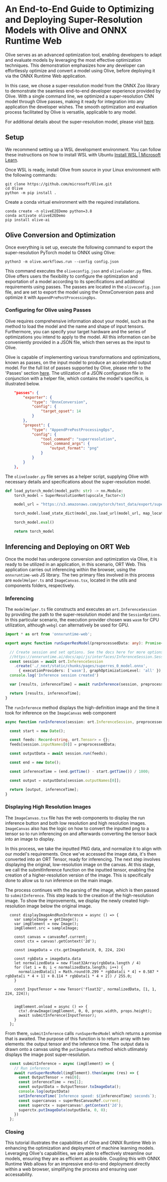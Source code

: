 # An End-to-End Guide to Optimizing and Deploying Super-Resolution Models with Olive and ONNX Runtime Web

Olive serves as an advanced optimization tool, enabling developers to adapt and evaluate models by leveraging the most effective optimization techniques. This demonstration emphasizes how any developer can effortlessly optimize and convert a model using Olive, before deploying it via the ONNX Runtime Web application.

In this case, we chose a super-resolution model from the ONNX Zoo library to demonstrate the seamless end-to-end developer experience provided by Olive. With a single command line, we optimized a super-resolution CNN model through Olive passes, making it ready for integration into any application the developer wishes. The smooth optimization and evaluation process facilitated by Olive is versatile, applicable to any model.

For additional details about the super-resolution model, please visit [here](https://github.com/onnx/models/tree/main/vision/super_resolution/sub_pixel_cnn_2016).

## Setup
We recommend setting up a WSL development environment. You can follow these instructions on how to install WSL with Ubuntu [Install WSL | Microsoft Learn](https://learn.microsoft.com/en-us/windows/wsl/install).

Once WSL is ready, install Olive from source in your Linux environment with the following commands:

```shell
git clone https://github.com/microsoft/Olive.git
cd Olive
python -m pip install .
```

Create a conda virtual environment with the required installations.

```shell
conda create -n oliveE2EDemo python=3.8
conda activate oliveE2EDemo
pip install olive-ai
```

## Olive Conversion and Optimization 

Once everything is set up, execute the following command to export the super-resolution PyTorch model to ONNX using Olive:

```
python3 -m olive.workflows.run --config config.json
```

This command executes the `oliveconfig.json` and `oliveloader.py` files. Olive offers users the flexibility to configure the optimization and exportation of a model according to its specifications and additional requirements using passes. The passes are located in the `oliveconfig.json` file, and are set to export the model using the OnnxConversion pass and optimize it with `AppendPrePostProcessingOps`. 

### Configuring for Olive using Passes
Olive requires comprehensive information about your model, such as the method to load the model and the name and shape of input tensors. Furthermore, you can specify your target hardware and the series of optimizations you intend to apply to the model. All this information can be conveniently provided in a JSON file, which then serves as the input to Olive.

Olive is capable of implementing various transformations and optimizations, known as passes, on the input model to produce an accelerated output model. For the full list of passes supported by Olive, please refer to the 'Passes' section [here](https://microsoft.github.io/Olive/api/passes.html#passes). The utilization of a JSON configuration file in conjunction with a helper file, which contains the model's specifics, is illustrated below.



```json
    "passes": {
        "exporter": {
            "type": "OnnxConversion",
            "config": {
                "target_opset": 14
            }
        },
        "prepost": {
            "type": "AppendPrePostProcessingOps",
            "config": {
                "tool_command": "superresolution",
                "tool_command_args": {
                    "output_format": "png"
                }
            }
        }
    },
```

The `oliveloader.py` file serves as a helper script, supplying Olive with necessary details and specifications about the super-resolution model.

```py
def load_pytorch_model(model_path: str) -> nn.Module:
    torch_model = SuperResolutionNet(upscale_factor=3)

    model_url = "https://s3.amazonaws.com/pytorch/test_data/export/superres_epoch100-44c6958e.pth"

    torch_model.load_state_dict(model_zoo.load_url(model_url, map_location=lambda storage, loc: storage))

    torch_model.eval()

    return torch_model
```


## Inferencing and Deploying on ORT Web
Once the model has undergone conversion and optimization via Olive, it is ready to be utilized in an application, in this scenario, ORT Web. This application carries out inferencing within the browser, using the `onnxruntime-web` JS library. The two primary files involved in this process are `modelHelper.ts` and `ImageCanvas.tsx`, located in the utils and components folders, respectively.


### Inferencing
The `modelHelper.ts` file constructs and executes an `ort.InferenceSession` by providing the path to the super-resolution model and the `SessionOptions`. In this particular scenario, the execution provider chosen was `wasm` for CPU utilization, although `webgl` can alternatively be used for GPU.

```ts
import * as ort from 'onnxruntime-web';

export async function runSuperResModel(preprocessedData: any): Promise<[ort.Tensor, number]> {

  // Create session and set options. See the docs here for more options: 
  //https://onnxruntime.ai/docs/api/js/interfaces/InferenceSession.SessionOptions.html#graphOptimizationLevel
  const session = await ort.InferenceSession
    .create('./_next/static/chunks/pages/superres_0_model.onnx',
      { executionProviders: ['wasm'], graphOptimizationLevel: 'all' });
  console.log('Inference session created')

  var [results, inferenceTime] = await runInference(session, preprocessedData);

  return [results, inferenceTime];
}
```

The `runInference` method displays the high-definition image and the time it took for inference on the `ImageCanvas` web component

```ts
async function runInference(session: ort.InferenceSession, preprocessedData: ort.Tensor): Promise<[ort.Tensor, number]> {

  const start = new Date();

  const feeds: Record<string, ort.Tensor> = {};
  feeds[session.inputNames[0]] = preprocessedData;

  const outputData = await session.run(feeds);

  const end = new Date();

  const inferenceTime = (end.getTime() - start.getTime()) / 1000;

  const output = outputData[session.outputNames[0]];

  return [output, inferenceTime];
}
```
### Displaying High Resolution Images
The `ImageCanvas.tsx` file has the web components to display the run inference button and both low resolution and high resolution images. `ImageCanvas` also has the logic on how to convert the inputted png to a tensor so to run inferencing on and afterwards converting the tensor back into an image to display. 


<!-- Here the inputted png data is accessed and we normalize the data to meet the requirements of the model. Once we access the image data, we can then convert it to an ORT Tensor for inferencing. Afterwards the inputted low resolution image is displayed on the canvas and `submitInference` is called on the inputted tensor so that higher resolution image can be displayed. We do this so we can run inference on the main image. The file parses the image and sends it to submit inference and generate the higher-resolution image. The new higher-resolution image is displayed below the original image to serve as comparision.  -->

In this process, we take the inputted PNG data, and normalize it to align with our model's requirements. Once we've accessed the image data, it's then converted into an ORT Tensor, ready for inferencing. The next step involves displaying the original, low-resolution image on the canvas. At this stage, we call the submitInference function on the inputted tensor, enabling the creation of a higher-resolution version of the image. This is specifically done to allow us to run inference on the main image. 

The process continues with the parsing of the image, which is then passed to `submitInference`. This step leads to the creation of the high-resolution image. To show the improvements, we display the newly created high-resolution image below the original image. 

```tsx
  const displayImageAndRunInference = async () => {
    var sampleImage = getImage();
    var imgElement = new Image();
    imgElement.src = sampleImage;

    const canvas = canvasRef.current;
    const ctx = canvas!.getContext('2d');

    const imageData = ctx.getImageData(0, 0, 224, 224)

    const rgbData = imageData.data
    let normalizedData = new Float32Array(rgbData.length / 4)
    for (let i = 0; i < normalizedData.length; i++) {
      normalizedData[i] = Math.round(0.299 * rgbData[i * 4] + 0.587 * rgbData[i * 4 + 1] + 0.114 * rgbData[i * 4 + 2]) / 255.0;
    }

    const InputTensor = new Tensor('float32', normalizedData, [1, 1, 224, 224]); 


    imgElement.onload = async () => {
      ctx!.drawImage(imgElement, 0, 0, props.width, props.height);
      await submitInference(InputTensor);
    }
  };
```

From there, `submitInference` calls `runSuperResModel` which returns a promise that is awaited. The purpose of this function is to return array with two elements: the output tensor and the inference time. The output data is drawn onto a canvas using the `putImageData` method which utlimately displays the image post super-resolution. 

```ts
  const submitInference = async (imgElement) => {
    // Run inference
    await runSuperResModel(imgElement).then(async (res) => {
      const OutputTensor = res[0];
      const inferenceTime = res[1];
      const outputData = OutputTensor.toImageData();
      console.log(outputData)
      setInferenceTime(`Inference speed: ${inferenceTime} seconds`);
      const supercanvas = superResCanvasRef.current;
      const superctx = supercanvas!.getContext('2d');
      superctx.putImageData(outputData, 0, 0);
    })
  };
```

### Closing
This tutorial illustrates the capabilities of Olive and ONNX Runtime Web in enhancing the optimization and deployment of machine learning models. Leveraging Olive's capabilities, we are able to effectively streamline our models, ensuring they are as efficient  as possible. Coupling this with ONNX Runtime Web allows for an impressive end-to-end deployment directly within a web browser, simplifying the process and ensuring user accessability. 

